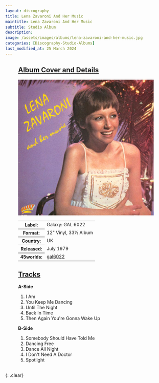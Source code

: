 ```yaml
---
layout: discography
title: Lena Zavaroni And Her Music
maintitle: Lena Zavaroni And Her Music
subtitle: Studio Album
description: 
image: /assets/images/albums/lena-zavaroni-and-her-music.jpg
categories: [Discography-Studio-Albums]
last_modified_at: 25 March 2024
---
```


<figure class="fig1">
<h2 id="infobox1"><a href="#infobox1">Album Cover and Details</a></h2>
<img src="/assets/images/albums/lena-zavaroni-and-her-music.jpg" class="full-width" alt="Front Cover for the album Lena Zavaroni And Her Music (1979)" />
<figcaption>
<table>
<tr><th>Label:</th><td>Galaxy: GAL 6022</td></tr>
<tr><th>Format:</th><td>12" Vinyl, 33⅓ Album</td></tr>
<tr><th>Country:</th><td>UK</td></tr>
<tr><th>Released:</th><td>July 1979</td></tr>
<tr class="split"><th>45worlds:</th><td><a class="external-link" href="http://www.45worlds.com/vinyl/album/gal6022">gal6022</a></td></tr>
</table>
</figcaption>
</figure>

<figure class="fig2">
<h2 id="infobox2"><a href="#infobox2">Tracks</a></h2>
<figcaption>
<strong>A-Side</strong>
</figcaption>
<ol>
<li>I Am</li>
<li>You Keep Me Dancing</li>
<li>Until The Night</li>
<li>Back In Time</li>
<li>Then Again You're Gonna Wake Up</li>
</ol>
<figcaption>
<strong>B-Side</strong>
</figcaption>
<ol>
<li>Somebody Should Have Told Me</li>
<li>Dancing Free</li>
<li>Dance All Night</li>
<li>I Don't Need A Doctor</li>
<li>Spotlight</li>
</ol>
</figure>

<br />{: .clear}

